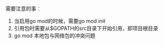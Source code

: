 需要注意的事：
1. 当启用go mod的时候，需要go mod init
2. 引用包时需要从$GOPATH的src目录下开始引用，即项目根目录
3. go mod 本地包与网络包的冲突问题
   